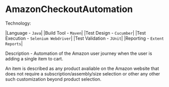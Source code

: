 # AmazonCheckoutAutomation

Technology:

|Language - `Java`|
|Build Tool - `Maven`|
|Test Design - `Cucumber`|
|Test Execution - `Selenium Webdriver`|
|Test Validation - `JUnit`|
|Reporting - `Extent Reports`|

Description - Automation of the Amazon user journey when the user is adding a single item to cart. 

An item is described as any product avaliable on the Amazon website that does not require a subscription/assembly/size selection or other any other such customization beyond product selection.
